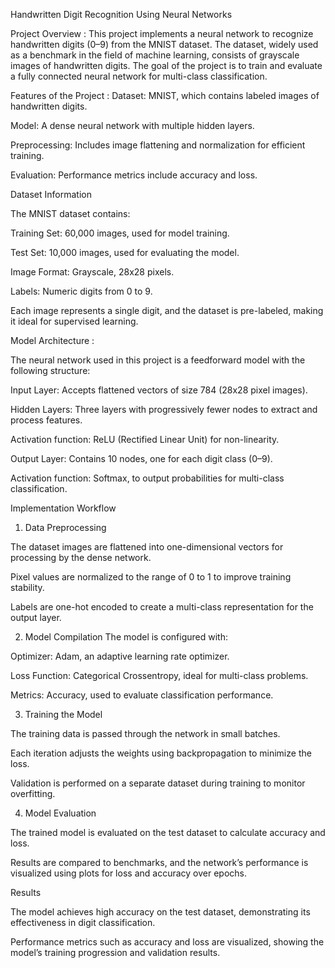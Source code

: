 
Handwritten Digit Recognition Using Neural Networks

Project Overview : 
This project implements a neural network to recognize handwritten digits (0–9) from the MNIST dataset. The dataset, widely used as a benchmark in the field of machine learning, consists of grayscale images of handwritten digits. The goal of the project is to train and evaluate a fully connected neural network for multi-class classification.

Features of the Project : 
Dataset: MNIST, which contains labeled images of handwritten digits.


Model: A dense neural network with multiple hidden layers.

Preprocessing: Includes image flattening and normalization for efficient training.

Evaluation: Performance metrics include accuracy and loss.

Dataset Information


The MNIST dataset contains:

Training Set: 60,000 images, used for model training.

Test Set: 10,000 images, used for evaluating the model.

Image Format: Grayscale, 28x28 pixels.

Labels: Numeric digits from 0 to 9.

Each image represents a single digit, and the dataset is pre-labeled, making it ideal for supervised learning.


Model Architecture : 

The neural network used in this project is a feedforward model with the following structure:


Input Layer: Accepts flattened vectors of size 784 (28x28 pixel images).

Hidden Layers:
Three layers with progressively fewer nodes to extract and process features.

Activation function: ReLU (Rectified Linear Unit) for non-linearity.


Output Layer:
Contains 10 nodes, one for each digit class (0–9).

Activation function: Softmax, to output probabilities for multi-class classification.


Implementation Workflow

1. Data Preprocessing

The dataset images are flattened into one-dimensional vectors for processing by the dense network.

Pixel values are normalized to the range of 0 to 1 to improve training stability.

Labels are one-hot encoded to create a multi-class representation for the output layer.


2. Model Compilation
The model is configured with:

Optimizer: Adam, an adaptive learning rate optimizer.

Loss Function: Categorical Crossentropy, ideal for multi-class problems.

Metrics: Accuracy, used to evaluate classification performance.


3. Training the Model

The training data is passed through the network in small batches.

Each iteration adjusts the weights using backpropagation to minimize the loss.

Validation is performed on a separate dataset during training to monitor overfitting.


4. Model Evaluation

The trained model is evaluated on the test dataset to calculate accuracy and loss.

Results are compared to benchmarks, and the network’s performance is visualized using plots for loss and accuracy over epochs.


Results

The model achieves high accuracy on the test dataset, demonstrating its effectiveness in digit classification.

Performance metrics such as accuracy and loss are visualized, showing the model’s training progression and validation results.




